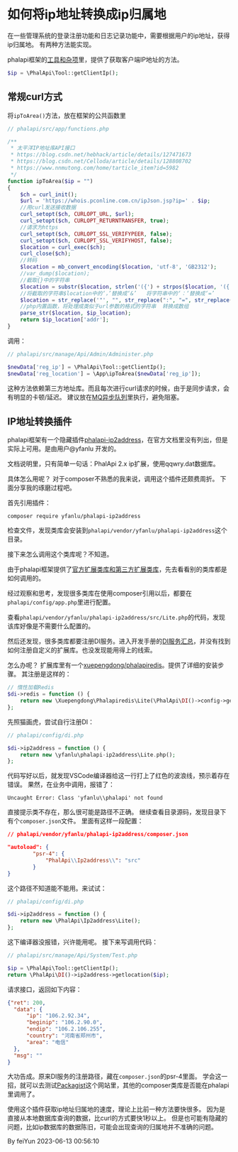 # 如何将ip地址转换成ip归属地
在一些管理系统的登录注册功能和日志记录功能中，需要根据用户的ip地址，获得ip归属地。
有两种方法能实现。

phalapi框架的[工具和杂项](http://docs.phalapi.net/#/v2.0/tool)里，提供了获取客户端IP地址的方法。
```php
$ip = \PhalApi\Tool::getClientIp();
```

## 常规curl方式

将`ipToArea()`方法，放在框架的公共函数里

```php
// phalapi/src/app/functions.php

/**
 * 太平洋IP地址库API接口
 * https://blog.csdn.net/hebhack/article/details/127471673
 * https://blog.csdn.net/Celloda/article/details/128808702
 * https://www.nnmutong.com/home/tarticle_item?id=5982
 */
function ipToArea($ip = "")
{
    $ch = curl_init();
    $url = 'https://whois.pconline.com.cn/ipJson.jsp?ip=' . $ip;
    //用curl发送接收数据
    curl_setopt($ch, CURLOPT_URL, $url);
    curl_setopt($ch, CURLOPT_RETURNTRANSFER, true);
    //请求为https
    curl_setopt($ch, CURLOPT_SSL_VERIFYPEER, false);
    curl_setopt($ch, CURLOPT_SSL_VERIFYHOST, false);
    $location = curl_exec($ch);
    curl_close($ch);
    //转码
    $location = mb_convert_encoding($location, 'utf-8', 'GB2312');
    //var_dump($location);
    //截取{}中的字符串
    $location = substr($location, strlen('({') + strpos($location, '({'), (strlen($location) - strpos($location, '})')) * (-1));
    //将截取的字符串$location中的‘，’替换成‘&’   将字符串中的‘：‘替换成‘=’
    $location = str_replace('"', "", str_replace(":", "=", str_replace(",", "&", $location)));
    //php内置函数，将处理成类似于url参数的格式的字符串  转换成数组
    parse_str($location, $ip_location);
    return $ip_location['addr'];
}
```

调用：
```php
// phalapi/src/manage/Api/Admin/Administer.php

$newData['reg_ip'] = \PhalApi\Tool::getClientIp();
$newData['reg_location'] = \App\ipToArea($newData['reg_ip']);
```

这种方法依赖第三方地址库。而且每次进行curl请求的时候，由于是同步请求，会有明显的卡顿/延迟。
建议放在[MQ异步队列](http://docs.phalapi.net/#/v2.0/mq-gearman)里执行，避免阻塞。

## IP地址转换插件

phalapi框架有一个隐藏插件[phalapi-ip2address](https://packagist.org/packages/yfanlu/phalapi-ip2address)，在官方文档里没有列出，但是实际上可用。是由用户@yfanlu 开发的。

文档说明里，只有简单一句话：PhalApi 2.x ip扩展，使用qqwry.dat数据库。

具体怎么用呢？
对于composer不熟悉的我来说，调用这个插件还颇费周折。
下面分享我的琢磨过程吧。

首先引用插件：
```
composer require yfanlu/phalapi-ip2address
```

检查文件，发现类库会安装到`phalapi/vendor/yfanlu/phalapi-ip2address`这个目录。

接下来怎么调用这个类库呢？不知道。

由于phalapi框架提供了[官方扩展类库和第三方扩展类库](http://docs.phalapi.net/#/v2.0/library)，先去看看别的类库都是如何调用的。

经过观察和思考，发现很多类库在使用composer引用以后，都要在`phalapi/config/app.php`里进行配置。

查看`phalapi/vendor/yfanlu/phalapi-ip2address/src/Lite.php`的代码，发现该库好像是不需要什么配置的。

然后还发现，很多类库都要注册DI服务。进入开发手册的[DI服务汇总](http://docs.phalapi.net/#/v2.0/di)，并没有找到如何注册自定义的扩展库。也没发现能用得上的线索。

怎么办呢？
扩展库里有一个[xuepengdong/phalapiredis](https://github.com/xuepengdong/phalapiredis)。提供了详细的安装步骤。
其注册是这样的：
```php
// 惰性加载Redis
$di->redis = function () {
    return new \Xuepengdong\Phalapiredis\Lite(\PhalApi\DI()->config->get("app.redis.servers"));
};
```

先照猫画虎，尝试自行注册DI：
```php
// phalapi/config/di.php

$di->ip2address = function () {
    return new \yfanlu\phalapi-ip2address\Lite.php();
};
```

代码写好以后，就发现VSCode编译器给这一行打上了红色的波浪线，预示着存在错误。
果然，在业务中调用，报错了：
```
Uncaught Error: Class 'yfanlu\\phalapi' not found 
```

直接提示类不存在，那么很可能是路径不正确。
继续查看目录源码，发现目录下有个`composer.json`文件。
里面有这样一段配置：
```json
// phalapi/vendor/yfanlu/phalapi-ip2address/composer.json

"autoload": {
        "psr-4": {
            "PhalApi\\Ip2address\\": "src"
        }
}
```

这个路径不知道能不能用。来试试：
```php
// phalapi/config/di.php

$di->ip2address = function () {
    return new \PhalApi\Ip2address\Lite();
};
```

这下编译器没报错，兴许能用呢。
接下来写调用代码：
```php
// phalapi/src/manage/Api/System/Test.php

$ip = \PhalApi\Tool::getClientIp();
return \PhalApi\DI()->ip2address->getlocation($ip); 
```

请求接口，返回如下内容：
```json
{"ret": 200,
  "data": {
      "ip": "106.2.92.34",
      "beginip": "106.2.90.0",
      "endip": "106.2.106.255",
      "country": "河南省郑州市",
      "area": "电信"
  },
  "msg": ""
}
```

大功告成。原来DI服务的注册路径，藏在`composer.json`的psr-4里面。
学会这一招，就可以去测试[Packagist](https://packagist.org/)这个网站里，其他的composer类库是否能在phalapi里调用了。

使用这个插件获取ip地址归属地的速度，理论上比前一种方法要快很多。
因为是直接从本地数据库查询的数据，比curl的方式要快1秒以上。
但是也可能有隐藏的问题，比如ip数据库的数据陈旧，可能会出现查询的归属地并不准确的问题。

By feiYun 2023-06-13 00:56:10